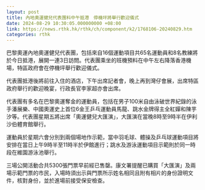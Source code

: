 ```yaml
---
layout: post
title: 內地奧運健兒代表團料中午抵港　停機坪將舉行歡迎儀式
date: 2024-08-29 10:30:05.000000000 +08:00
link: https://news.rthk.hk/rthk/ch/component/k2/1768106-20240829.htm
categories: rthk
---
```


巴黎奧運內地奧運健兒代表團，包括來自16個運動項目共65名運動員和8名教練將於今日抵港，展開一連3日訪問。代表團乘坐的班機預料在中午左右降落香港機場，特區政府會在停機坪舉行歡迎儀式。

代表團抵港後將前往入住的酒店，下午出席記者會，晚上再到灣仔會展，出席特區政府舉行的歡迎晚宴，行政長官李家超亦會出席。

代表團有多名在巴黎奧運奪金的運動員，包括在男子100米自由泳破世界紀錄的泳手潘展樂、中國奧運史上首位6金王乒乓運動員馬龍、跳水金牌得主全紅嬋和陳芋汐等。代表團星期五將出席「奧運健兒大匯演」，大匯演在當晚8時至9時半在伊利沙伯體育館舉行。

運動員於星期六會分別到兩個場地作示範，當中羽毛球、體操及乒乓球運動項目將安排在當日上午9時半至11時半於伊館進行；跳水及游泳運動項目示範則於同一時段在維園游泳池舉行。

三場公開活動合共5300張門票早前經已售罄。康文署提醒已購買「大匯演」及兩場示範門票的市民，入場時須出示與門票所示姓名相同且附有相片的身份證明文件，核對身份，並於進場前接受保安檢查。
